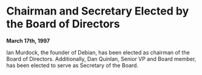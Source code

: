 
Chairman and Secretary Elected by the Board of Directors
========================================================


**March 17th, 1997**



Ian Murdock, the founder of Debian, has been elected as chairman of the
Board of Directors. Additionally, Dan Quinlan, Senior VP and Board
member, has been elected to serve as Secretary of the Board.




